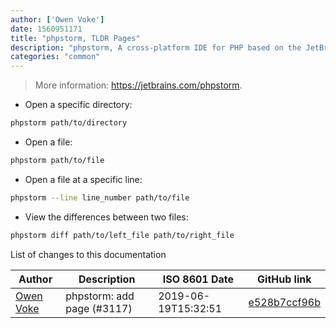 ```yaml
---
author: ['Owen Voke']
date: 1560951171
title: "phpstorm, TLDR Pages"
description: "phpstorm, A cross-platform IDE for PHP based on the JetBrains IntelliJ platform."
categories: "common"
---
```

> More information: <https://jetbrains.com/phpstorm>.

- Open a specific directory:

```bash
phpstorm path/to/directory
```

- Open a file:

```bash
phpstorm path/to/file
```

- Open a file at a specific line:

```bash
phpstorm --line line_number path/to/file
```

- View the differences between two files:

```bash
phpstorm diff path/to/left_file path/to/right_file
```
List of changes to this documentation


Author | Description | ISO 8601 Date | GitHub link
------|-----|-----|-----
[Owen Voke](mailto:owzie123@gmail.com) | phpstorm: add page (#3117) | 2019-06-19T15:32:51 | [e528b7ccf96b](https://github.com/tldr-pages/tldr/commit/e528b7ccf96bb30ba49225f951d25aea2bdb4822)

